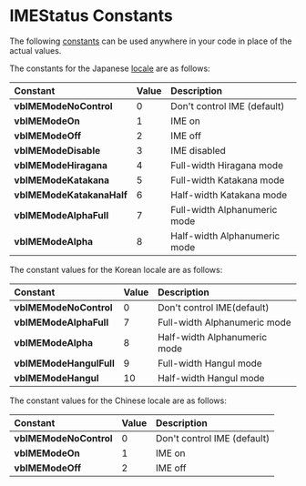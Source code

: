 
# IMEStatus Constants

The following  [constants](b8bdf64f-5920-1ae9-16d0-b26d09524a30.md) can be used anywhere in your code in place of the actual values.

The constants for the Japanese  [locale](b8bdf64f-5920-1ae9-16d0-b26d09524a30.md) are as follows:


|**Constant**|**Value**|**Description**|
|:-----|:-----|:-----|
| **vbIMEModeNoControl**|0|Don't control IME (default)|
| **vbIMEModeOn**|1|IME on|
| **vbIMEModeOff**|2|IME off|
| **vbIMEModeDisable**|3|IME disabled|
| **vbIMEModeHiragana**|4|Full-width Hiragana mode|
| **vbIMEModeKatakana**|5|Full-width Katakana mode|
| **vbIMEModeKatakanaHalf**|6|Half-width Katakana mode|
| **vbIMEModeAlphaFull**|7|Full-width Alphanumeric mode|
| **vbIMEModeAlpha**|8|Half-width Alphanumeric mode|
The constant values for the Korean locale are as follows:


|**Constant**|**Value**|**Description**|
|:-----|:-----|:-----|
| **vbIMEModeNoControl**|0|Don't control IME(default)|
| **vbIMEModeAlphaFull**|7|Full-width Alphanumeric mode|
| **vbIMEModeAlpha**|8|Half-width Alphanumeric mode|
| **vbIMEModeHangulFull**|9|Full-width Hangul mode|
| **vbIMEModeHangul**|10|Half-width Hangul mode|
The constant values for the Chinese locale are as follows:


|**Constant**|**Value**|**Description**|
|:-----|:-----|:-----|
| **vbIMEModeNoControl**|0|Don't control IME (default)|
| **vbIMEModeOn**|1|IME on|
| **vbIMEModeOff**|2|IME off|
